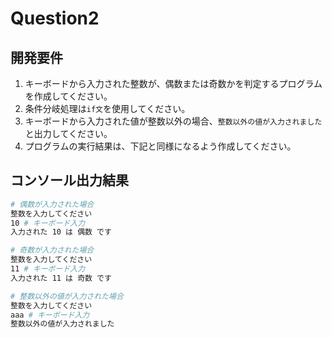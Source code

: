 # Question2

## 開発要件
1. キーボードから入力された整数が、偶数または奇数かを判定するプログラムを作成してください。
2. 条件分岐処理は```if文```を使用してください。
3. キーボードから入力された値が整数以外の場合、```整数以外の値が入力されました```と出力してください。
4. プログラムの実行結果は、下記と同様になるよう作成してください。

## コンソール出力結果
```bash
# 偶数が入力された場合
整数を入力してください
10 # キーボード入力
入力された 10 は 偶数 です

# 奇数が入力された場合
整数を入力してください
11 # キーボード入力
入力された 11 は 奇数 です

# 整数以外の値が入力された場合
整数を入力してください
aaa # キーボード入力
整数以外の値が入力されました
```
